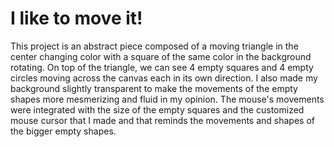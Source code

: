 # I like to move it!

This project is an abstract piece composed of a moving triangle in the center changing color with a square of the same color in the background rotating. On top of the triangle, we can see 4 empty squares and 4 empty circles moving across the canvas each in its own direction.
I also made my background slightly transparent to make the movements of the empty shapes more mesmerizing and fluid in my opinion.
The mouse's movements were integrated with the size of the empty squares and the customized mouse cursor that I made and that reminds the movements and shapes of the bigger empty shapes.
